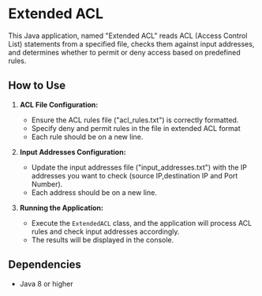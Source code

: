 # Extended ACL

This Java application, named "Extended ACL" reads ACL (Access Control List) statements from a specified file, checks them against input addresses, and determines whether to permit or deny access based on predefined rules.

## How to Use

1. **ACL File Configuration:**
    - Ensure the ACL rules file ("acl_rules.txt") is correctly formatted.
    - Specify deny and permit rules in the file in extended ACL format
    - Each rule should be on a new line.

2. **Input Addresses Configuration:**
    - Update the input addresses file ("input_addresses.txt") with the IP addresses you want to check (source IP,destination IP and Port Number).
    - Each address should be on a new line.

3. **Running the Application:**
    - Execute the `ExtendedACL` class, and the application will process ACL rules and check input addresses accordingly.
    - The results will be displayed in the console.

## Dependencies

- Java 8 or higher



